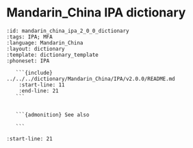 
# Mandarin_China IPA dictionary

``````{dictionary} Mandarin_China IPA dictionary
:id: mandarin_china_ipa_2_0_0_dictionary
:tags: IPA; MFA
:language: Mandarin_China
:layout: dictionary
:template: dictionary_template
:phoneset: IPA

   ```{include} ../../../dictionary/Mandarin_China/IPA/v2.0.0/README.md
    :start-line: 11
    :end-line: 21
   ```


   ```{admonition} See also

   ```

``````

```{include} ../../../dictionary/Mandarin_China/IPA/v2.0.0/README.md
:start-line: 21
```
